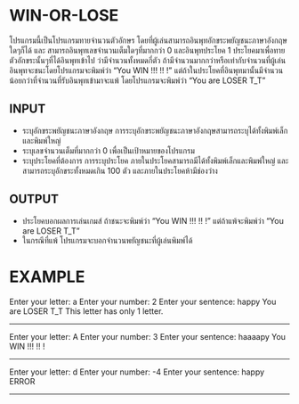 # WIN-OR-LOSE

โปรแกรมนี้เป็นโปรแกรมทายจำนวนตัวอักษร โดยที่ผู้เล่นสามารถอินพุทอักขระพยัญชนะภาษาอังกฤษใดๆก็ได้ และ สามารถอินพุทเลขจำนวนเต็มใดๆที่มากกว่า 0  และอินพุทประโยค 1 ประโยคมาเพื่อทายตัวอักขระนั้นๆที่ได้อินพุทเข้าไป ว่ามีจำนวนทั้งหมดกี่ตัว ถ้ามีจำนวนมากกว่าหรือเท่ากับจำนวนที่ผู้เล่นอินพุทจะชนะโดยโปรแกรมจะพิมพ์ว่า “You WIN !!! !! !” แต่ถ้าในประโยคที่อินพุทมานั้นมีจำนวนน้อยกว่าที่จำนวนที่รับอินพุทเข้ามาจะแพ้ โดยโปรแกรมจะพิมพ์ว่า “You are LOSER T_T”

## INPUT
-	ระบุอักขระพยัญชนะภาษาอังกฤษ การระบุอักขระพยัญชนะภาษาอังกฤษสามารถระบุได้ทั้งพิมพ์เล็กและพิมพ์ใหญ่
-	ระบุเลขจำนวนเต็มที่มากกว่า 0 เพื่อเป็นเป้าหมายของโปรแกรม
-	ระบุประโยคที่ต้องการ การระบุประโยค ภายในประโยคสามารถมีได้ทั้งพิมพ์เล็กและพิมพ์ใหญ่ และสามารถระบุอักขระทั้งหมดเกิน 100 ตัว และภายในประโยคห้ามีช่องว่าง


## OUTPUT
-	ประโยคบอกผลการเล่นเกมส์ ถ้าชนะจะพิมพ์ว่า “You WIN !!! !! !” แต่ถ้าแพ้จะพิมพ์ว่า “You are LOSER T_T” 
-	ในกรณีที่แพ้ โปรแกรมจะบอกจำนวนพยัญชนะที่ผู้เล่นพิมพ์ได้

 
 # EXAMPLE

Enter your letter: a
Enter your number: 2
Enter your sentence: happy
You are LOSER T_T
This letter has only 1 letter.

---

Enter your letter: A
Enter your number: 3
Enter your sentence: haaaapy
You WIN !!! !! !

---

Enter your letter: d
Enter your number: -4
Enter your sentence: happy
ERROR

---
